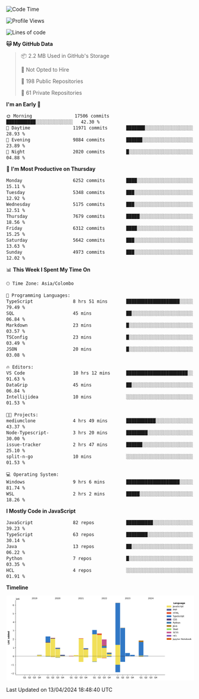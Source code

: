 
<!--START_SECTION:waka-->
![Code Time](http://img.shields.io/badge/Code%20Time-1%2C650%20hrs%2021%20mins-blue)

![Profile Views](http://img.shields.io/badge/Profile%20Views-0-blue)

![Lines of code](https://img.shields.io/badge/From%20Hello%20World%20I%27ve%20Written-28.9%20million%20lines%20of%20code-blue)

**🐱 My GitHub Data** 

> 📦 2.2 MB Used in GitHub's Storage 
 > 
> 🚫 Not Opted to Hire
 > 
> 📜 198 Public Repositories 
 > 
> 🔑 61 Private Repositories 
 > 
**I'm an Early 🐤** 

```text
🌞 Morning                17506 commits       ███████████░░░░░░░░░░░░░░   42.30 % 
🌆 Daytime                11971 commits       ███████░░░░░░░░░░░░░░░░░░   28.93 % 
🌃 Evening                9884 commits        ██████░░░░░░░░░░░░░░░░░░░   23.89 % 
🌙 Night                  2020 commits        █░░░░░░░░░░░░░░░░░░░░░░░░   04.88 % 
```
📅 **I'm Most Productive on Thursday** 

```text
Monday                   6252 commits        ████░░░░░░░░░░░░░░░░░░░░░   15.11 % 
Tuesday                  5348 commits        ███░░░░░░░░░░░░░░░░░░░░░░   12.92 % 
Wednesday                5175 commits        ███░░░░░░░░░░░░░░░░░░░░░░   12.51 % 
Thursday                 7679 commits        █████░░░░░░░░░░░░░░░░░░░░   18.56 % 
Friday                   6312 commits        ████░░░░░░░░░░░░░░░░░░░░░   15.25 % 
Saturday                 5642 commits        ███░░░░░░░░░░░░░░░░░░░░░░   13.63 % 
Sunday                   4973 commits        ███░░░░░░░░░░░░░░░░░░░░░░   12.02 % 
```


📊 **This Week I Spent My Time On** 

```text
🕑︎ Time Zone: Asia/Colombo

💬 Programming Languages: 
TypeScript               8 hrs 51 mins       ████████████████████░░░░░   79.49 % 
SQL                      45 mins             ██░░░░░░░░░░░░░░░░░░░░░░░   06.84 % 
Markdown                 23 mins             █░░░░░░░░░░░░░░░░░░░░░░░░   03.57 % 
TSConfig                 23 mins             █░░░░░░░░░░░░░░░░░░░░░░░░   03.49 % 
JSON                     20 mins             █░░░░░░░░░░░░░░░░░░░░░░░░   03.08 % 

🔥 Editors: 
VS Code                  10 hrs 12 mins      ███████████████████████░░   91.63 % 
DataGrip                 45 mins             ██░░░░░░░░░░░░░░░░░░░░░░░   06.84 % 
Intellijidea             10 mins             ░░░░░░░░░░░░░░░░░░░░░░░░░   01.53 % 

🐱‍💻 Projects: 
mediumclone              4 hrs 49 mins       ███████████░░░░░░░░░░░░░░   43.37 % 
Node-Typescript-         3 hrs 20 mins       ████████░░░░░░░░░░░░░░░░░   30.00 % 
issue-tracker            2 hrs 47 mins       ██████░░░░░░░░░░░░░░░░░░░   25.10 % 
split-n-go               10 mins             ░░░░░░░░░░░░░░░░░░░░░░░░░   01.53 % 

💻 Operating System: 
Windows                  9 hrs 6 mins        ████████████████████░░░░░   81.74 % 
WSL                      2 hrs 2 mins        █████░░░░░░░░░░░░░░░░░░░░   18.26 % 
```

**I Mostly Code in JavaScript** 

```text
JavaScript               82 repos            ██████████░░░░░░░░░░░░░░░   39.23 % 
TypeScript               63 repos            ████████░░░░░░░░░░░░░░░░░   30.14 % 
Java                     13 repos            ██░░░░░░░░░░░░░░░░░░░░░░░   06.22 % 
Python                   7 repos             █░░░░░░░░░░░░░░░░░░░░░░░░   03.35 % 
HCL                      4 repos             ░░░░░░░░░░░░░░░░░░░░░░░░░   01.91 % 
```



**Timeline**

![Lines of Code chart](https://raw.githubusercontent.com/ccweerasinghe1994/ccweerasinghe1994/master/assets/bar_graph.png)


 Last Updated on 13/04/2024 18:48:40 UTC
<!--END_SECTION:waka-->
